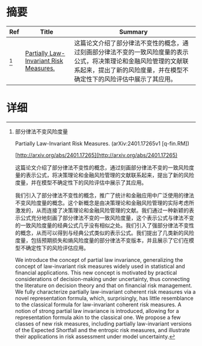 # 摘要

| Ref | Title | Summary |
| --- | --- | --- |
| [^1] | [Partially Law-Invariant Risk Measures.](http://arxiv.org/abs/2401.17265) | 这篇论文介绍了部分律法不变性的概念，通过刻画部分律法不变的一致风险度量的表示公式，将决策理论和金融风险管理的文献联系起来，提出了新的风险度量，并在模型不确定性下的风险评估中展示了其应用。 |

# 详细

[^1]: 部分律法不变风险度量

    Partially Law-Invariant Risk Measures. (arXiv:2401.17265v1 [q-fin.RM])

    [http://arxiv.org/abs/2401.17265](http://arxiv.org/abs/2401.17265)

    这篇论文介绍了部分律法不变性的概念，通过刻画部分律法不变的一致风险度量的表示公式，将决策理论和金融风险管理的文献联系起来，提出了新的风险度量，并在模型不确定性下的风险评估中展示了其应用。

    

    我们引入了部分律法不变性的概念，推广了统计和金融应用中广泛使用的律法不变风险度量的概念。这个新概念是由决策理论和金融风险管理的实际考虑所激发的，从而连接了决策理论和金融风险管理的文献。我们通过一种新颖的表示公式充分地刻画了部分律法不变的一致风险度量，这个表示公式与律法不变的一致风险度量的经典公式几乎没有相似之处。我们引入了强部分律法不变性的概念，从而可以得到与经典公式类似的表示公式。我们提出了几类新的风险度量，包括预期损失和熵风险度量的部分律法不变版本，并且展示了它们在模型不确定性下的风险评估应用。

    We introduce the concept of partial law invariance, generalizing the concept of law-invariant risk measures widely used in statistical and financial applications. This new concept is motivated by practical considerations of decision-making under uncertainty, thus connecting the literature on decision theory and that on financial risk management. We fully characterize partially law-invariant coherent risk measures via a novel representation formula, which, surprisingly, has little resemblance to the classical formula for law-invariant coherent risk measures. A notion of strong partial law invariance is introduced, allowing for a representation formula akin to the classical one. We propose a few classes of new risk measures, including partially law-invariant versions of the Expected Shortfall and the entropic risk measures, and illustrate their applications in risk assessment under model uncertainty.
    

